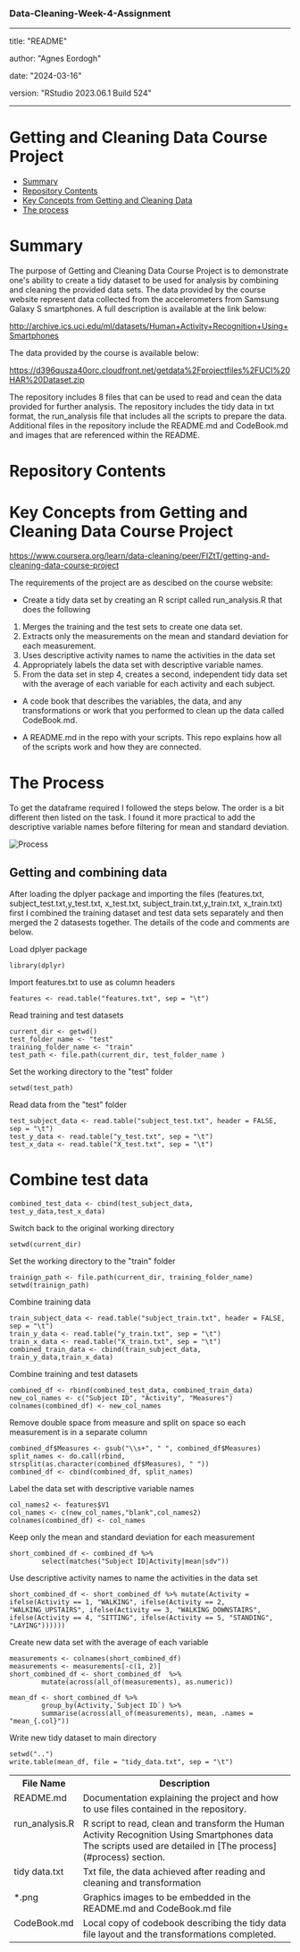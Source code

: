 ### Data-Cleaning-Week-4-Assignment
---
title: "README"

author: "Agnes Eordogh"

date: "2024-03-16"

version: "RStudio 2023.06.1 Build 524"

---
# Getting and Cleaning Data Course Project
* [Summary](#summary)
* [Repository Contents](#contents)
* [Key Concepts from Getting and Cleaning Data](#concepts)
* [The process](#process)

<h1 id=summary>Summary </h1>
The purpose of Getting and Cleaning Data Course Project is to demonstrate one's ability to create a tidy dataset to be used for analysis by combining and cleaning the provided data sets. 
The data provided by the course website represent data collected from the accelerometers from Samsung Galaxy S smartphones. A full description is available at the link below:

http://archive.ics.uci.edu/ml/datasets/Human+Activity+Recognition+Using+Smartphones
 
The data provided by the course is available below:

https://d396qusza40orc.cloudfront.net/getdata%2Fprojectfiles%2FUCI%20HAR%20Dataset.zip

The  repository includes 8 files that can be used to read and cean the data provided for further analysis. The repository includes the tidy data in txt format, the run_analysis file that includes all the scripts to prepare the data. Additional files in the repository include the README.md and CodeBook.md and images that are referenced within the README.

<h1 id=contents>Repository Contents</h1>

<table>
<tr><th>File Name</th><th>Description</th></tr>
<tr><td valign=top>README.md</td><td>Documentation explaining the project and how to use files contained in the repository.</td></tr>
<tr><td valign=top>run_analysis.R</td><td>R script to read, clean and transform the Human Activity Recognition Using Smartphones data  The scripts used are detailed in [The process](#process) section.</td></tr>
<tr><td valign=top>tidy data.txt</td><td>Txt file, the data achieved after reading and cleaning and transformation</td></tr>       
<tr><td valign=top>*.png</td><td>Graphics images to be embedded in the README.md and CodeBook.md file</td></tr>
<tr><td valign=top>CodeBook.md</td><td>Local copy of codebook describing the tidy data file layout and the transformations completed.</td></tr>




<h1 id=concepts>Key Concepts from Getting and Cleaning Data Course Project</h1>

https://www.coursera.org/learn/data-cleaning/peer/FIZtT/getting-and-cleaning-data-course-project

The requirements of the project are as descibed on the course website:
* Create a tidy data set  by creating an R script called run_analysis.R that does the following
<ol>
 <li> Merges the training and the test sets to create one data set.
 <li> Extracts only the measurements on the mean and standard deviation for each measurement. 
 <li> Uses descriptive activity names to name the activities in the data set
 <li> Appropriately labels the data set with descriptive variable names. 
 <li> From the data set in step 4, creates a second, independent tidy data set with the average of each variable for each activity and each subject.
</ol>

* A code book that describes the variables, the data, and any transformations or work that you performed to clean up the data called CodeBook.md.
 
* A README.md in the repo with your scripts. This repo explains how all of the scripts work and how they are connected.


<h1 id=process>The Process</h1>

To get the dataframe required I followed the steps below. The order is a bit different then listed on the task. I found it more practical to add the descriptive variable names before filtering for mean and standard deviation.

![Process](https://github.com/agstermaister/Data-Cleaning-Week-4-Assignment/assets/131816758/0ddefaab-25c1-4c82-9751-12d74af17196)

<h2> Getting and combining data </h2>
After loading the dplyer package and importing the files (features.txt, subject_test.txt,y_test.txt, x_test.txt, subject_train.txt,y_train.txt, x_train.txt) first I combined the training dataset and test data sets separately and then merged the 2 datasests together.  The details of the code and comments are below.

Load dplyer package 

```{r}
library(dplyr)
```


Import features.txt to use as column headers 

```{r}
features <- read.table("features.txt", sep = "\t")
```

Read training and test datasets 

```{r}
current_dir <- getwd()
test_folder_name <- "test"
training_folder_name <- "train"
test_path <- file.path(current_dir, test_folder_name )
```

Set the working directory to the "test" folder 

```{r}
setwd(test_path)
```

Read data from the "test" folder  

```{r}
test_subject_data <- read.table("subject_test.txt", header = FALSE, sep = "\t")
test_y_data <- read.table("y_test.txt", sep = "\t")
test_x_data <- read.table("X_test.txt", sep = "\t")
```

# Combine test data 

```{r}
combined_test_data <- cbind(test_subject_data, test_y_data,test_x_data)
```

Switch back to the original working directory  

```{r}
setwd(current_dir)
```

Set the working directory to the "train" folder
```{r}
trainign_path <- file.path(current_dir, training_folder_name)
setwd(trainign_path)
```

Combine training data 

```{r}
train_subject_data <- read.table("subject_train.txt", header = FALSE, sep = "\t")
train_y_data <- read.table("y_train.txt", sep = "\t")
train_x_data <- read.table("X_train.txt", sep = "\t")
combined_train_data <- cbind(train_subject_data, train_y_data,train_x_data)
```

Combine training and test datasets

```{r}
combined_df <- rbind(combined_test_data, combined_train_data)
new_col_names <- c("Subject ID", "Activity", "Measures")
colnames(combined_df) <- new_col_names
```

Remove double space from measure and split on space so each measurement is in a separate column

```{r}
combined_df$Measures <- gsub("\\s+", " ", combined_df$Measures)
split_names <- do.call(rbind, strsplit(as.character(combined_df$Measures), " "))
combined_df <- cbind(combined_df, split_names)
```

Label the data set with descriptive variable names

```{r}
col_names2 <- features$V1
col_names <- c(new_col_names,"blank",col_names2)
colnames(combined_df) <- col_names
```

Keep only the mean and standard deviation for each measurement  

```{r}
short_combined_df <- combined_df %>%
        select(matches("Subject ID|Activity|mean|sdv"))
```
        
Use descriptive activity names to name the activities in the data set

```{r}
short_combined_df <- short_combined_df %>% mutate(Activity = ifelse(Activity == 1, "WALKING", ifelse(Activity == 2, "WALKING_UPSTAIRS", ifelse(Activity == 3, "WALKING_DOWNSTAIRS", ifelse(Activity == 4, "SITTING", ifelse(Activity == 5, "STANDING", "LAYING"))))))
```

Create new data set with the average of each variable 

```{r}
measurements <- colnames(short_combined_df)
measurements <- measurements[-c(1, 2)]
short_combined_df <- short_combined_df  %>%
        mutate(across(all_of(measurements), as.numeric))

mean_df <- short_combined_df %>% 
        group_by(Activity,`Subject ID`) %>%
        summarise(across(all_of(measurements), mean, .names = "mean_{.col}"))
```


Write new tidy dataset to main directory 

```{r}
setwd("..")
write.table(mean_df, file = "tidy_data.txt", sep = "\t")
```
